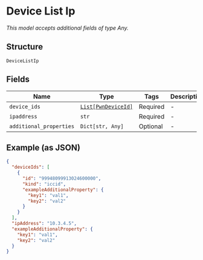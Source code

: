 
# Device List Ip

*This model accepts additional fields of type Any.*

## Structure

`DeviceListIp`

## Fields

| Name | Type | Tags | Description |
|  --- | --- | --- | --- |
| `device_ids` | [`List[PwnDeviceId]`](../../doc/models/pwn-device-id.md) | Required | - |
| `ipaddress` | `str` | Required | - |
| `additional_properties` | `Dict[str, Any]` | Optional | - |

## Example (as JSON)

```json
{
  "deviceIds": [
    {
      "id": "99948099913024600000",
      "kind": "iccid",
      "exampleAdditionalProperty": {
        "key1": "val1",
        "key2": "val2"
      }
    }
  ],
  "ipAddress": "10.3.4.5",
  "exampleAdditionalProperty": {
    "key1": "val1",
    "key2": "val2"
  }
}
```

